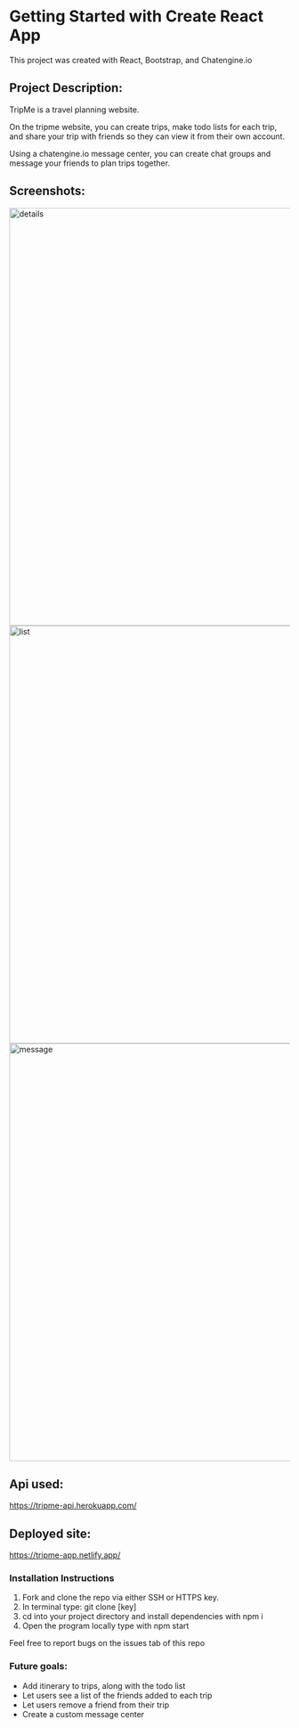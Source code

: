 # Getting Started with Create React App

This project was created with React, Bootstrap, and Chatengine.io
## Project Description:

TripMe is a travel planning website. 

On the tripme website, you can create trips, make todo lists for each trip, and share your trip with friends so they can view it from their own account.

Using a chatengine.io message center, you can create chat groups and message your friends to plan trips together.

## Screenshots:
<img width="750" alt="details" src="https://user-images.githubusercontent.com/34990079/163650342-22232c9a-82f9-4fd3-9390-9cd438f2730b.png">
<img width="750" alt="list" src="https://user-images.githubusercontent.com/34990079/163650349-b9cbcc34-d416-4730-8f95-e61d6c062b2c.png">
<img width="750" alt="message" src="https://user-images.githubusercontent.com/34990079/163650350-f5315698-8e77-4550-b9b7-38408c3acd48.png">


## Api used:
https://tripme-api.herokuapp.com/
## Deployed site:
https://tripme-app.netlify.app/


### Installation Instructions

1. Fork and clone the repo via either SSH or HTTPS key.
2. In terminal type: git clone [key]
3. cd into your project directory and install dependencies with npm i
4. Open the program locally type with npm start

Feel free to report bugs on the issues tab of this repo

### Future goals:

- Add itinerary to trips, along with the todo list
- Let users see a list of the friends added to each trip
- Let users remove a friend from their trip
- Create a custom message center

